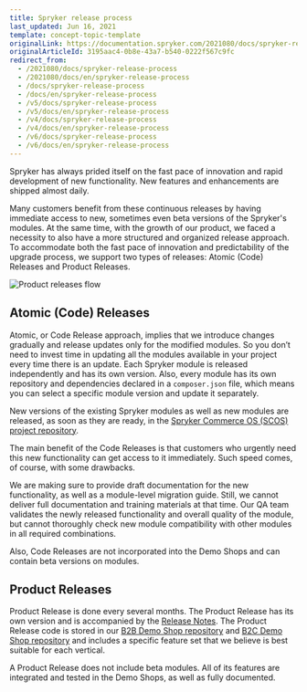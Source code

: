 ```yaml
---
title: Spryker release process
last_updated: Jun 16, 2021
template: concept-topic-template
originalLink: https://documentation.spryker.com/2021080/docs/spryker-release-process
originalArticleId: 3195aac4-0b8e-43a7-b540-0222f567c9fc
redirect_from:
  - /2021080/docs/spryker-release-process
  - /2021080/docs/en/spryker-release-process
  - /docs/spryker-release-process
  - /docs/en/spryker-release-process
  - /v5/docs/spryker-release-process
  - /v5/docs/en/spryker-release-process
  - /v4/docs/spryker-release-process
  - /v4/docs/en/spryker-release-process
  - /v6/docs/spryker-release-process
  - /v6/docs/en/spryker-release-process
---
```


Spryker has always prided itself on the fast pace of innovation and rapid development of new functionality. New features and enhancements are shipped almost daily.

Many customers benefit from these continuous releases by having immediate access to new, sometimes even beta versions of the Spryker's modules. At the same time, with the growth of our product, we faced a necessity to also have a more structured and organized release approach. To accommodate both the fast pace of innovation and predictability of the upgrade process, we support two types of releases: Atomic (Code) Releases and Product Releases.

![Product releases flow](https://spryker.s3.eu-central-1.amazonaws.com/docs/About/Releases/Release+notes/image2018-8-10_17-10-26.png)

## Atomic (Code) Releases
Atomic, or Code Release approach, implies that we introduce changes gradually and release updates only for the modified modules. So you don’t need to invest time in updating all the modules available in your project every time there is an update. Each Spryker module is released independently and has its own version. Also, every module has its own repository and dependencies declared in a `composer.json` file, which means you can select a specific module version and update it separately.

New versions of the existing Spryker modules as well as new modules are released, as soon as they are ready, in the [Spryker Commerce OS \(SCOS\) project repository](https://github.com/spryker-shop/suite).

The main benefit of the Code Releases is that customers who urgently need this new functionality can get access to it immediately. Such speed comes, of course, with some drawbacks.

We are making sure to provide draft documentation for the new functionality, as well as a module-level migration guide. Still, we cannot deliver full documentation and training materials at that time. Our QA team validates the newly released functionality and overall quality of the module, but cannot thoroughly check new module compatibility with other modules in all required combinations.

Also, Code Releases are not incorporated into the Demo Shops and can contain beta versions on modules.

## Product Releases
Product Release is done every several months. The Product Release has its own version and is accompanied by the [Release Notes](/docs/scos/user/intro-to-spryker/releases/release-notes/release-notes.html).  The Product Release code is stored in our [B2B Demo Shop repository](https://github.com/spryker-shop/b2b-demo-shop) and [B2C Demo Shop repository](https://github.com/spryker-shop/b2c-demo-shop) and includes a specific feature set that we believe is best suitable for each vertical.

A Product Release does not include beta modules. All of its features are integrated and tested in the Demo Shops, as well as fully documented.

